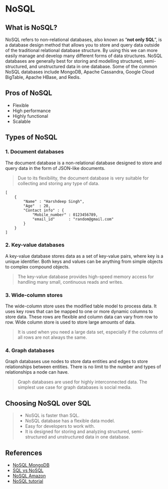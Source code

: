 # NoSQL

## What is NoSQL?

NoSQL refers to non-relational databases, also known as “**not only SQL**”, is a database design method that allows you to store and query data outside of the traditional relational database structure. By using this we can more easily manage and develop many different forms of data structures. NoSQL databases are generally best for storing and modelling structured, semi-structured, and unstructured data in one database. Some of the common NoSQL databases include MongoDB, Apache Cassandra, Google Cloud BigTable, Apache HBase, and Redis.

## Pros of NoSQL

- Flexible
- High performance
- Highly functional
- Scalable

## Types of NoSQL

### 1. Document databases

The document database is a non-relational database designed to store and query data in the form of JSON-like documents.

> Due to its flexibility, the document database is very suitable for collecting and storing any type of data.

```
[
    {
        "Name" : "Harshdeep Singh",
        "Age"  : 20,
        "Contact info" : {
            "Mobile_number" : 0123456789,
            "email_id"      : "random@gmail.com"
        }
    }
]
```

### 2. Key-value databases

A key-value database stores data as a set of key-value pairs, where key is a unique identifier. Both keys and values ​​can be anything from simple objects to complex compound objects.

> The key-value database provides high-speed memory access for handling many small, continuous reads and writes.

### 3. Wide-column stores

The wide-column store uses the modified table model to process data. It uses key rows that can be mapped to one or more dynamic columns to store data. These rows are flexible and column data can vary from row to row. Wide column store is used to store large amounts of data.

> It is used when you need a large data set, especially if the columns of all rows are not always the same.

### 4. Graph databases

Graph databases use nodes to store data entities and edges to store relationships between entities. There is no limit to the number and types of relationships a node can have.

> Graph databases are used for highly interconnected data. The simplest use case for graph databases is social media.

## Choosing NoSQL over SQL

> - NoSQL is faster than SQL.
> - NoSQL database has a flexible data model.
> - Easy for developers to work with.
> - It is designed for storing and analyzing structured, semi-structured and unstructured data in one database.

## References

* [NoSQL MongoDB](https://www.mongodb.com/nosql-explained)
* [SQL vs NoSQL](https://www.imaginarycloud.com/blog/sql-vs-nosql/)
* [NoSQL Amazon](https://aws.amazon.com/nosql/)
* [NoSQL tutorial](https://www.guru99.com/nosql-tutorial.html)
